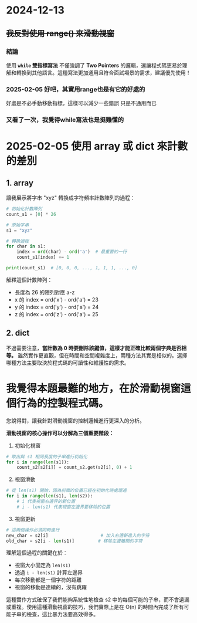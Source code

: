 # 2024-12-13
## ~~我反對使用 range() 來滑動視窗~~
### 結論
使用 **`while` 雙指標寫法** 不僅強調了 **Two Pointers** 的邏輯，還讓程式碼更易於理解和轉換到其他語言。這種寫法更加通用且符合面試場景的需求，建議優先使用！
### 2025-02-05 好吧，其實用range也是有它的好處的
好處是不必手動移動指標，這樣可以減少一些錯誤
只是不通用而已
### 又看了一次，我覺得while寫法也是挺難懂的

# 2025-02-05 使用 array 或 dict 來計數的差別
## 1. array
讓我展示將字串 "xyz" 轉換成字符頻率計數陣列的過程：

```python
# 初始化計數陣列
count_s1 = [0] * 26

# 原始字串
s1 = "xyz"

# 轉換過程
for char in s1:
    index = ord(char) - ord('a')  # 最重要的一行
    count_s1[index] += 1

print(count_s1)  # [0, 0, 0, ..., 1, 1, 1, ..., 0]
```
解釋這個計數陣列：
* 長度為 26 的陣列對應 a-z
* x 的 index = ord('x') - ord('a') = 23
* y 的 index = ord('y') - ord('a') = 24
* z 的 index = ord('z') - ord('a') = 25

## 2. dict
不過需要注意，**當計數為 0 時要刪除該鍵值，這樣才能正確比較兩個字典是否相等。**
雖然實作更直觀，但在時間和空間複雜度上，兩種方法其實是相似的。選擇哪種方法主要取決於程式碼的可讀性和維護性的需求。

# 我覺得本題最難的地方，在於滑動視窗這個行為的控製程式碼。
您說得對，讓我針對滑動視窗的控制邏輯進行更深入的分析。

**滑動視窗的核心操作可以分解為三個重要階段：**

1. 初始化視窗
```python
# 取出與 s1 相同長度的子串進行初始化
for i in range(len(s1)):
    count_s2[s2[i]] = count_s2.get(s2[i], 0) + 1
```

2. 視窗滑動
```python
# 從 len(s1) 開始，因為前面的位置已經在初始化時處理過
for i in range(len(s1), len(s2)):
    # i 代表視窗右邊界的新位置
    # i - len(s1) 代表視窗左邊界要移除的位置
```

3. 視窗更新
```python
# 這兩個操作必須同時進行
new_char = s2[i]                    # 加入右邊新進入的字符
old_char = s2[i - len(s1)]         # 移除左邊離開的字符
```

理解這個過程的關鍵在於：
- 視窗大小固定為 `len(s1)`
- 透過 `i - len(s1)` 計算左邊界
- 每次移動都是一個字符的距離
- 視窗的移動是連續的，沒有跳躍

這種實作方式確保了我們能夠系統性地檢查 s2 中的每個可能的子串，而不會遺漏或重複。使用這種滑動視窗的技巧，我們實際上是在 O(n) 的時間內完成了所有可能子串的檢查，這比暴力法要高效得多。
